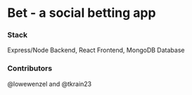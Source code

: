 # Bet - a social betting app

### Stack
Express/Node Backend, React Frontend, MongoDB Database

### Contributors
@lowewenzel and @tkrain23